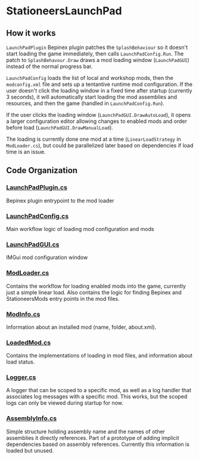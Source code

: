 # StationeersLaunchPad

## How it works

`LaunchPadPlugin` Bepinex plugin patches the `SplashBehaviour` so it doesn't start loading the game immediately, then calls `LaunchPadConfig.Run`. The patch to `SplashBehavour.Draw` draws a mod loading window (`LaunchPadGUI`) instead of the normal progress bar.

`LaunchPadConfig` loads the list of local and workshop mods, then the `modconfig.xml` file and sets up a tentantive runtime mod configuration. If the user doesn't click the loading window in a fixed time after startup (currently 3 seconds), it will automatically start loading the mod assemblies and resources, and then the game (handled in `LaunchPadConfig.Run`). 

If the user clicks the loading window (`LaunchPadGUI.DrawAutoLoad`), it opens a larger configuration editor allowing changes to enabled mods and order before load (`LaunchPadGUI.DrawManualLoad`).

The loading is currently done one mod at a time (`LinearLoadStrategy` in `ModLoader.cs`), but could be parallelized later based on dependencies if load time is an issue.

## Code Organization

### [LaunchPadPlugin.cs](LaunchPadPlugin.cs)
Bepinex plugin entrypoint to the mod loader

### [LaunchPadConfig.cs](LaunchPadConfig.cs)
Main workflow logic of loading mod configuration and mods

### [LaunchPadGUI.cs](LaunchPadGUI.cs)
IMGui mod configuration window

### [ModLoader.cs](ModLoader.cs)
Contains the workflow for loading enabled mods into the game, currently just a simple linear load.
Also contains the logic for finding Bepinex and StationeersMods entry points in the mod files.

### [ModInfo.cs](ModInfo.cs)
Information about an installed mod (name, folder, about.xml).

### [LoadedMod.cs](LoadedMod.cs)
Contains the implementations of loading in mod files, and information about load status.

### [Logger.cs](Logger.cs)
A logger that can be scoped to a specific mod, as well as a log handler that associates log messages with a specific mod. This works, but the scoped logs can only be viewed during startup for now.

### [AssemblyInfo.cs](AssemblyInfo.cs)
Simple structure holding assembly name and the names of other assemblies it directly references. Part of a prototype of adding implicit dependencies based on assembly references. Currently this information is loaded but unused.
